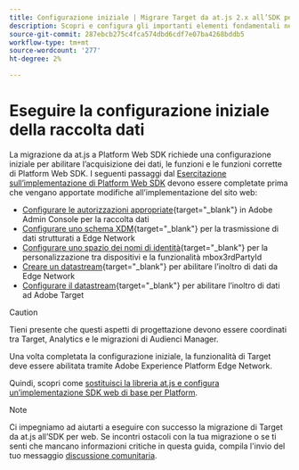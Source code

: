 ```yaml
---
title: Configurazione iniziale | Migrare Target da at.js 2.x all’SDK per web
description: Scopri e configura gli importanti elementi fondamentali necessari per l’implementazione dell’SDK per web di Platform
source-git-commit: 287ebcb275c4fca574dbd6cdf7e07ba4268bddb5
workflow-type: tm+mt
source-wordcount: '277'
ht-degree: 2%

---
```


# Eseguire la configurazione iniziale della raccolta dati

La migrazione da at.js a Platform Web SDK richiede una configurazione iniziale per abilitare l’acquisizione dei dati, le funzioni e le funzioni corrette di Platform Web SDK. I seguenti passaggi dal [Esercitazione sull’implementazione di Platform Web SDK](https://experienceleague.adobe.com/docs/platform-learn/implement-web-sdk/overview.html?lang=it) devono essere completate prima che vengano apportate modifiche all’implementazione del sito web:

- [Configurare le autorizzazioni appropriate](https://experienceleague.adobe.com/docs/platform-learn/implement-web-sdk/initial-configuration/configure-permissions.html){target="_blank"} in Adobe Admin Console per la raccolta dati
- [Configurare uno schema XDM](https://experienceleague.adobe.com/docs/platform-learn/implement-web-sdk/initial-configuration/configure-schemas.html){target="_blank"} per la trasmissione di dati strutturati a Edge Network
- [Configurare uno spazio dei nomi di identità](https://experienceleague.adobe.com/docs/platform-learn/implement-web-sdk/initial-configuration/configure-identities.html){target="_blank"} per la personalizzazione tra dispositivi e la funzionalità mbox3rdPartyId
- [Creare un datastream](https://experienceleague.adobe.com/docs/platform-learn/implement-web-sdk/initial-configuration/configure-datastream.html){target="_blank"} per abilitare l’inoltro di dati da Edge Network
- [Configurare il datastream](https://experienceleague.adobe.com/docs/platform-learn/implement-web-sdk/applications-setup/setup-target.html#configure-the-datastream){target="_blank"} per abilitare l’inoltro di dati ad Adobe Target

>[!CAUTION]
>
>Tieni presente che questi aspetti di progettazione devono essere coordinati tra Target, Analytics e le migrazioni di Audienci Manager.

Una volta completata la configurazione iniziale, la funzionalità di Target deve essere abilitata tramite Adobe Experience Platform Edge Network.

Quindi, scopri come [sostituisci la libreria at.js e configura un’implementazione SDK web di base per Platform](replace-library.md).

>[!NOTE]
>
>Ci impegniamo ad aiutarti a eseguire con successo la migrazione di Target da at.js all’SDK per web. Se incontri ostacoli con la tua migrazione o se ti senti che mancano informazioni critiche in questa guida, compila l&#39;invio del tuo messaggio [discussione comunitaria](https://experienceleaguecommunities.adobe.com/t5/adobe-experience-platform-data/tutorial-discussion-migrate-target-from-at-js-to-web-sdk/m-p/575587#M463).
